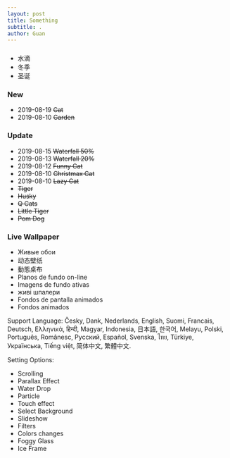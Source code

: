 ```yaml
---
layout: post
title: Something 
subtitle: .
author: Guan
---
```


###
- 水滴
- 冬季
- 圣诞

### New
- 2019-08-19 ~~Cat~~
- 2019-08-10 ~~Garden~~

### Update
- 2019-08-15 ~~Waterfall 50%~~
- 2019-08-13 ~~Waterfall 20%~~
- 2019-08-12 ~~Funny Cat~~
- 2019-08-10 ~~Christmax Cat~~
- 2019-08-10 ~~Lazy Cat~~
- ~~Tiger~~
- ~~Husky~~
- ~~Q Cats~~
- ~~Little Tiger~~
- ~~Pom Dog~~

### Live Wallpaper
- Живые обои
- 动态壁纸
- 動態桌布
- Planos de fundo on-line
- Imagens de fundo ativas
- живі шпалери
- Fondos de pantalla animados
- Fondos animados


Support Language:
Česky, Dank, Nederlands, English, Suomi, Francais, Deutsch, Ελληνικά, हिन्दी, Magyar, Indonesia, 日本語, 한국어, Melayu, Polski, Português, Românesc, Pусский, Español, Svenska, ไทย, Türkiye, Українська, Tiếng việt, 简体中文, 繁體中文.

Setting Options:
- Scrolling
- Parallax Effect
- Water Drop
- Particle
- Touch effect
- Select Background
- Slideshow
- Filters
- Colors changes
- Foggy Glass
- Ice Frame 
